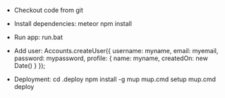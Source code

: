 * Checkout code from git

* Install dependencies:
meteor npm install

* Run app:
run.bat

* Add user:
Accounts.createUser({
    username: myname,
    email: myemail,
    password: mypassword,
    profile: {
     name: myname,
     createdOn: new Date()
    }
});

* Deployment:
cd .deploy
npm install -g mup
mup.cmd setup
mup.cmd deploy